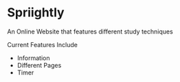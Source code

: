 # Spriightly
An Online Website that features different study techniques

Current Features Include
+ Information
+ Different Pages
+ Timer
